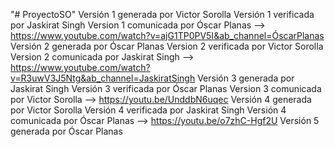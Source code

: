 "# ProyectoSO" 
Versión 1 generada por Victor Sorolla
Versión 1 verificada por Jaskirat Singh 
Version 1 comunicada por Óscar Planas --> https://www.youtube.com/watch?v=ajG1TP0PV5I&ab_channel=ÓscarPlanas 
Versión 2 generada por Óscar Planas
Version 2 verificada por Victor Sorolla
Version 2 comunicada por Jaskirat Singh --> https://www.youtube.com/watch?v=R3uwV3J5Ntg&ab_channel=JaskiratSingh
Versión 3 generada por Jaskirat Singh 
Versión 3 verificada por Óscar Planas
Version 3 comunicada por Victor Sorolla --> https://youtu.be/UnddbN6uqec
Versión 4 generada por Victor Sorolla
Versión 4 verificada por Jaskirat Singh
Versión 4 comunicada por Óscar Planas --> https://youtu.be/o7zhC-Hgf2U
Versión 5 generada por Óscar Planas